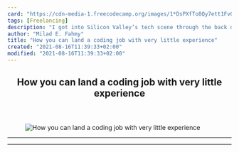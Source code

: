 ```yaml
---
card: "https://cdn-media-1.freecodecamp.org/images/1*DsPXfTo8Qy7ett1FvG3AMA.jpeg"
tags: [Freelancing]
description: "I got into Silicon Valley’s tech scene through the back door "
author: "Milad E. Fahmy"
title: "How you can land a coding job with very little experience"
created: "2021-08-16T11:39:33+02:00"
modified: "2021-08-16T11:39:33+02:00"
---
```

<div class="site-wrapper">
<main id="site-main" class="site-main outer">
<div class="inner">
<article class="post-full post tag-freelancing tag-programming tag-technology tag-jobs ">
<header class="post-full-header">
<h1 class="post-full-title">How you can land a coding job with very little experience</h1>
</header>
<figure class="post-full-image">
<picture>
<source media="(max-width: 700px)" sizes="1px" srcset="data:image/gif;base64,R0lGODlhAQABAIAAAAAAAP///yH5BAEAAAAALAAAAAABAAEAAAIBRAA7 1w">
<source media="(min-width: 701px)" sizes="(max-width: 800px) 400px,
(max-width: 1170px) 700px,
1400px" srcset="https://cdn-media-1.freecodecamp.org/images/1*DsPXfTo8Qy7ett1FvG3AMA.jpeg 300w,
https://cdn-media-1.freecodecamp.org/images/1*DsPXfTo8Qy7ett1FvG3AMA.jpeg 600w,
https://cdn-media-1.freecodecamp.org/images/1*DsPXfTo8Qy7ett1FvG3AMA.jpeg 1000w,
https://cdn-media-1.freecodecamp.org/images/1*DsPXfTo8Qy7ett1FvG3AMA.jpeg 2000w">
<img onerror="this.style.display='none'" src="https://cdn-media-1.freecodecamp.org/images/1*DsPXfTo8Qy7ett1FvG3AMA.jpeg" alt="How you can land a coding job with very little experience">
</picture>
</figure>
<section class="post-full-content">
<div class="post-content">
</div>
<hr>
<hr>
</section>
</article>
</div>
</main>
</div>
<!-- Google Tag Manager (noscript) -->
<!-- End Google Tag Manager (noscript) -->
